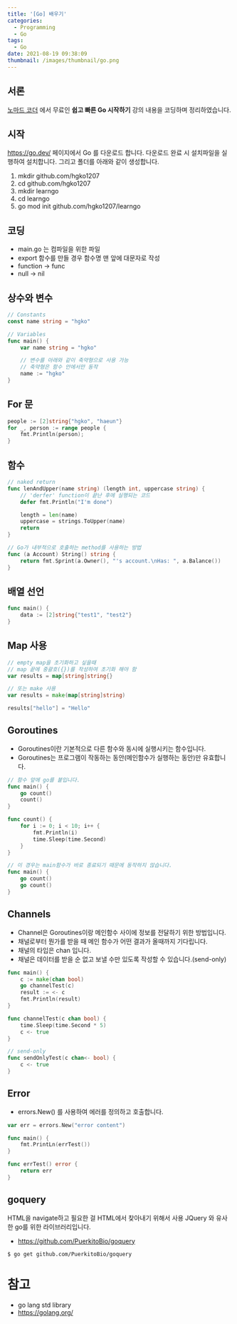 ```yaml
---
title: '[Go] 배우기'
categories:
  - Programming
  - Go
tags:
  - Go
date: 2021-08-19 09:38:09
thumbnail: /images/thumbnail/go.png
---
```


## 서론

[노마드 코더](https://nomadcoders.co/) 에서 무료인 **쉽고 빠른 Go 시작하기** 강의 내용을 코딩하며 정리하였습니다.

## 시작

https://go.dev/ 페이지에서 Go 를 다운로드 합니다. 다운로드 완료 시 설치파일을 실행하여 설치합니다. 그리고 폴더를 아래와 같이 생성합니다.

1. mkdir github.com/hgko1207
2. cd github.com/hgko1207
3. mkdir learngo
4. cd learngo
5. go mod init github.com/hgko1207/learngo

## 코딩

- main.go 는 컴파일을 위한 파일
- export 함수를 만들 경우 함수명 맨 앞에 대문자로 작성
- function -> func
- null -> nil

## 상수와 변수

```go
// Constants
const name string = "hgko"
```

```go
// Variables
func main() {
    var name string = "hgko"

    // 변수를 아래와 같이 축약형으로 사용 가능
    // 축약형은 함수 안에서만 동작
    name := "hgko"
}
```

## For 문

```go
people := [2]string{"hgko", "haeun"}
for _, person := range people {
    fmt.Println(person);
}
```

## 함수

```go
// naked return
func lenAndUpper(name string) (length int, uppercase string) {
    // 'derfer' function이 끝난 후에 실행되는 코드
    defer fmt.Println("I'm done")

    length = len(name)
    uppercase = strings.ToUpper(name)
    return
}

// Go가 내부적으로 호출하는 method를 사용하는 방법
func (a Account) String() string {
    return fmt.Sprint(a.Owner(), "'s account.\nHas: ", a.Balance())
}
```

## 배열 선언

```go
func main() {
    data := [2]string{"test1", "test2"}
}
```

## Map 사용

```go
// empty map을 초기화하고 싶을때
// map 끝에 중괄호({})를 작성하여 초기화 해야 함
var results = map[string]string{}

// 또는 make 사용
var results = make(map[string]string)

results["hello"] = "Hello"
```

## Goroutines

- Goroutines이란 기본적으로 다른 함수와 동시에 실행시키는 함수입니다.
- Goroutines는 프로그램이 작동하는 동안(메인함수가 실행하는 동안)만 유효합니다.

```go
// 함수 앞에 go를 붙입니다.
func main() {
    go count()
    count()
}

func count() {
    for i := 0; i < 10; i++ {
        fmt.Println(i)
        time.Sleep(time.Second)
    }
}

// 이 경우는 main함수가 바로 종료되기 때문에 동작하지 않습니다.
func main() {
    go count()
    go count()
}
```

## Channels

- Channel은 Goroutines이랑 메인함수 사이에 정보를 전달하기 위한 방법입니다.
- 채널로부터 뭔가를 받을 때 메인 함수가 어떤 결과가 올때까지 기다립니다.
- 채널의 타입은 chan 입니다.
- 채널은 데이터를 받을 순 없고 보낼 수만 있도록 작성할 수 있습니다.(send-only)

```go
func main() {
    c := make(chan bool)
    go channelTest(c)
    result := <- c
    fmt.Println(result)
}

func channelTest(c chan bool) {
    time.Sleep(time.Second * 5)
    c <- true
}

// send-only
func sendOnlyTest(c chan<- bool) {
    c <- true
}
```

## Error

- errors.New() 를 사용하여 에러를 정의하고 호출합니다.

```go
var err = errors.New("error content")

func main() {
    fmt.PrintLn(errTest())
}

func errTest() error {
    return err
}
```

## goquery

HTML을 navigate하고 필요한 걸 HTML에서 찾아내기 위해서 사용 JQuery 와 유사한 go를 위한 라이브러리입니다.

- https://github.com/PuerkitoBio/goquery

```shell
$ go get github.com/PuerkitoBio/goquery
```

# 참고

- go lang std library
- https://golang.org/
